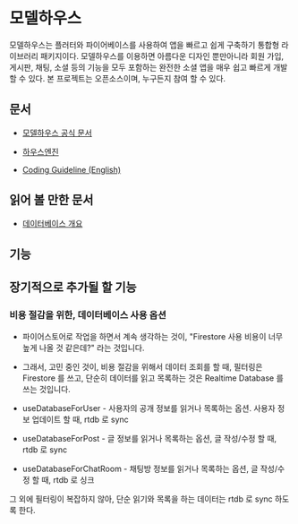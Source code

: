 # 모델하우스

모델하우스는 플러터와 파이어베이스를 사용하여 앱을 빠르고 쉽게 구축하기 통합형 라이브러리 패키지이다.
모델하우스를 이용하면 아름다운 디자인 뿐만아니라 회원 가입, 게시판, 채팅, 소셜 등의 기능을 모두 포함하는 완전한 소셜 앱을 매우 쉽고 빠르게 개발 할 수 있다.
본 프로젝트는 오픈소스이며, 누구든지 참여 할 수 있다.


## 문서

- [모델하우스 공식 문서](https://thruthesky.github.io/model_house/)

- [하우스엔진](https://github.com/thruthesky/hengine)

- [Coding Guideline (English)](./etc/docs/README.en.md)


## 읽어 볼 만한 문서

- [데이터베이스 개요](https://thruthesky.github.io/model_house/database/)


## 기능




## 장기적으로 추가될 할 기능


### 비용 절감을 위한, 데이터베이스 사용 옵션

- 파이어스토어로 작업을 하면서 계속 생각하는 것이, "Firestore 사용 비용이 너무 높게 나올 것 같은데?" 라는 것입니다.
- 그래서, 고민 중인 것이, 비용 절감을 위해서 데이터 조회를 할 때, 필터링은 Firestore 를 쓰고, 단순히 데이터를 읽고 목록하는 것은 Realtime Database 를 쓰는 것입니다.


- useDatabaseForUser - 사용자의 공개 정보를 읽거나 목록하는 옵션. 사용자 정보 업데이트 할 때, rtdb 로 sync
- useDatabaseForPost - 글 정보를 읽거나 목록하는 옵션, 글 작성/수정 할 때, rtdb 로 sync
- useDatabaseForChatRoom - 채팅방 정보를 읽거나 목록하는 옵션, 글 작성/수정 할 때, rtdb 로 싱크

그 외에 필터링이 복잡하지 않아, 단순 읽기와 목록을 하는 데이터는 rtdb 로 sync 하도록 한다.



